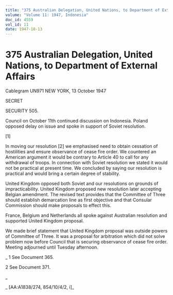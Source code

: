 ```yaml
---
title: "375 Australian Delegation, United Nations, to Department of External Affairs"
volume: "Volume 11: 1947, Indonesia"
doc_id: 4559
vol_id: 11
date: 1947-10-13
---
```


# 375 Australian Delegation, United Nations, to Department of External Affairs

Cablegram UN971 NEW YORK, 13 October 1947

SECRET

SECURITY 505.

Council on October 11th continued discussion on Indonesia. Poland opposed delay on issue and spoke in support of Soviet resolution.

[1]

In moving our resolution [2] we emphasised need to obtain cessation of hostilities and ensure observance of cease fire order. We countered an American argument it would be contrary to Article 40 to call for any withdrawal of troops. In connection with Soviet resolution we stated it would not be practical at present time. We concluded by saying our resolution is practical and would bring a certain degree of stability.

United Kingdom opposed both Soviet and our resolutions on grounds of impracticability. United Kingdom proposed new resolution later accepting Belgian amendment. The revised text provides that the Committee of Three should establish demarcation line as first objective and that Consular Commission should make proposals to effect this.

France, Belgium and Netherlands all spoke against Australian resolution and supported United Kingdom proposal.

We made brief statement that United Kingdom proposal was outside powers of Committee of Three. It was a proposal for arbitration which did not solve problem now before Council that is securing observance of cease fire order. Meeting adjourned until Tuesday afternoon.

_ 1 See Document 365.

2 See Document 371.

_

_ [AA:A1838/274, 854/10/4/2, i]_
